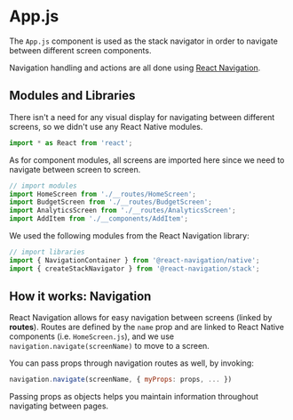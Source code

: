 # App.js
The `App.js` component is used as the stack navigator in order to navigate between different screen components.

Navigation handling and actions are all done using [React Navigation](https://v1.reactnavigation.org/).

## Modules and Libraries

There isn't a need for any visual display for navigating between different screens, so we didn't use any React Native modules.

``` javascript
import * as React from 'react';
```

As for component modules, all screens are imported here since we need to navigate between screen to screen.

``` javascript
// import modules
import HomeScreen from './__routes/HomeScreen';
import BudgetScreen from './__routes/BudgetScreen';
import AnalyticsScreen from './__routes/AnalyticsScreen';
import AddItem from './__components/AddItem';
```

We used the following modules from the React Navigation library:

``` javascript
// import libraries
import { NavigationContainer } from '@react-navigation/native';
import { createStackNavigator } from '@react-navigation/stack';
```

## How it works: Navigation

React Navigation allows for easy navigation between screens (linked by **routes**). Routes are defined by the `name` prop and are linked to React Native components (i.e. `HomeScreen.js`), and we use `navigation.navigate(screenName)` to move to a screen.

You can pass props through navigation routes as well, by invoking:

``` javascript
navigation.navigate(screenName, { myProps: props, ... })
```

Passing props as objects helps you maintain information throughout navigating between pages.